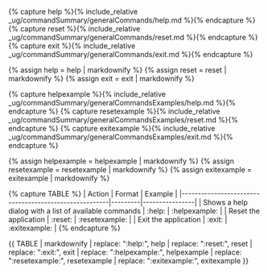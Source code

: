 <!-- markdownlint-disable-file first-line-h1 -->

<!-- ===== DECLARE VARIABLES ===== -->
<!-- markdownlint-disable -->
{% capture help %}{% include_relative _ug/commandSummary/generalCommands/help.md %}{% endcapture %}
{% capture reset %}{% include_relative _ug/commandSummary/generalCommands/reset.md %}{% endcapture %}
{% capture exit %}{% include_relative _ug/commandSummary/generalCommands/exit.md %}{% endcapture %}

{% assign help = help | markdownify %}
{% assign reset = reset | markdownify %}
{% assign exit = exit | markdownify %}

{% capture helpexample %}{% include_relative _ug/commandSummary/generalCommandsExamples/help.md %}{% endcapture %}
{% capture resetexample %}{% include_relative _ug/commandSummary/generalCommandsExamples/reset.md %}{% endcapture %}
{% capture exitexample %}{% include_relative _ug/commandSummary/generalCommandsExamples/exit.md %}{% endcapture %}

{% assign helpexample = helpexample | markdownify %}
{% assign resetexample = resetexample | markdownify %}
{% assign exitexample = exitexample | markdownify %}
<!-- markdownlint-restore -->

<!-- ===== CREATE TABLE FORMATTING IN NORMAL+ MARKDOWN ===== -->
<!-- WE USE :variable: FOR VALUES THAT ARE TO BE SUBSTITUTED -->
{% capture TABLE %}
| Action                                                | Format  | Example        |
|-------------------------------------------------------|---------|----------------|
| Shows a help dialog with a list of available commands | :help:  | :helpexample:  |
| Reset the application                                 | :reset: | :resetexample: |
| Exit the application                                  | :exit:  | :exitexample:  |
{% endcapture %}

<!-- ===== RENDER THE ACTUAL TABLE ===== -->
{{ TABLE
  | markdownify
  | replace: ":help:", help
  | replace: ":reset:", reset
  | replace: ":exit:", exit
  | replace: ":helpexample:", helpexample
  | replace: ":resetexample:", resetexample
  | replace: ":exitexample:", exitexample
}}
